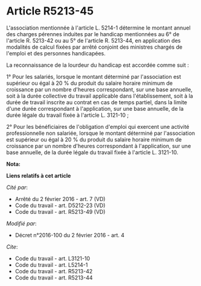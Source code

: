 # Article R5213-45

L'association mentionnée à l'article L. 5214-1 détermine le montant annuel des charges pérennes induites par le handicap
mentionnées au 6° de l'article R. 5213-42 ou au 5° de l'article R. 5213-44, en application des modalités de calcul fixées par
arrêté conjoint des ministres chargés de l'emploi et des personnes handicapées. 

La reconnaissance de la lourdeur du handicap est accordée comme suit : 

1° Pour les salariés, lorsque le montant déterminé par l'association est supérieur ou égal à 20 % du produit du salaire
horaire minimum de croissance par un nombre d'heures correspondant, sur une base annuelle, soit à la durée collective du
travail applicable dans l'établissement, soit à la durée de travail inscrite au contrat en cas de temps partiel, dans la
limite d'une durée correspondant à l'application, sur une base annuelle, de la durée légale du travail fixée à l'article L.
3121-10 ; 

2° Pour les bénéficiaires de l'obligation d'emploi qui exercent une activité professionnelle non salariée, lorsque le montant
déterminé par l'association est supérieur ou égal à 20 % du produit du salaire horaire minimum de croissance par un nombre
d'heures correspondant à l'application, sur une base annuelle, de la durée légale du travail fixée à l'article L. 3121-10.

**Nota:**



**Liens relatifs à cet article**

_Cité par_:

  - Arrêté du 2 février 2016 - art. 7 (VD)
  - Code du travail - art. D5212-23 (VD)
  - Code du travail - art. R5213-49 (VD)

_Modifié par_:

  - Décret n°2016-100 du 2 février 2016 - art. 4

_Cite_:

  - Code du travail - art. L3121-10
  - Code du travail - art. L5214-1
  - Code du travail - art. R5213-42
  - Code du travail - art. R5213-44
